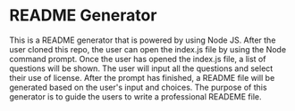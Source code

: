 # README Generator

This is a README generator that is powered by using Node JS. After the user cloned this repo, the user can open the index.js file by using the Node command prompt. Once the user has opened the index.js file, a list of questions will be shown. The user will input all the questions and select their use of license. After the prompt has finished, a README file will be generated based on the user's input and choices. The purpose of this generator is to guide the users to write a professional READEME file.